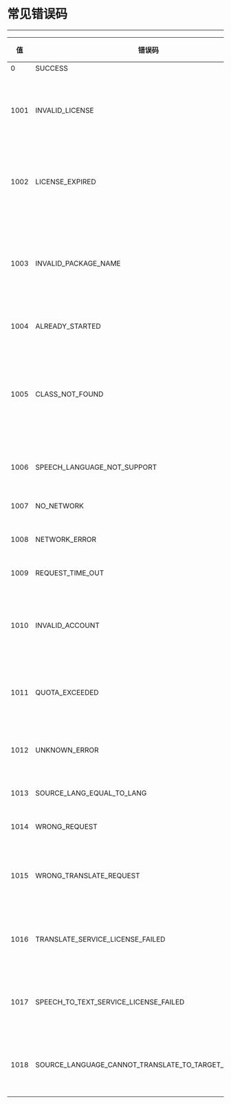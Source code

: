 # 常见错误码

- - -

|值|错误码|说明|处理建议|
|-|-|-|-|
|0|SUCCESS|成功。|无。|
|1001|INVALID_LICENSE|无效的 License。|请联系 ZEGO 技术支持确认 License 是否正确。|
|1002|LICENSE_EXPIRED|License 过期。|请联系 ZEGO 技术支持确认 License 是否正确。|
|1003|INVALID_PACKAGE_NAME|无效的包名。|请联系 ZEGO 技术支持确认应用的包名是否跟 License 对应。|
|1004|ALREADY_STARTED|已经启动了语音识别。|根据需要处理。|
|1005|CLASS_NOT_FOUND|对应依赖没有引入到项目。|没有引入 Google 或微软的包，或者使用的 Android 系统小于8.0。|
|1006|SPEECH_LANGUAGE_NOT_SUPPORT|语音识别的语言不支持。|重新设置正确的识别语言。|
|1007|NO_NETWORK|没有网络。|检查网络是否正常。|
|1008|NETWORK_ERROR|网络错误。|检查网络是否正常。|
1009|REQUEST_TIME_OUT|请求超时。|检查网络是否正常。|
|1010|INVALID_ACCOUNT|无效的账号。|请联系 ZEGO 技术支持确认 License 是否正确。|
|1011|QUOTA_EXCEEDED|已超出使用量。|请联系 ZEGO 技术支持确认使用情况。|
|1012|UNKNOWN_ERROR|未知错误。|请联系 ZEGO 技术支持进行处理。|
|1013|SOURCE_LANG_EQUAL_TO_LANG|源语言与目标语言相同。|检查参数是否正确。|
|1014|WRONG_REQUEST|错误的请求。|检查参数是否正确。|
|1015|WRONG_TRANSLATE_REQUEST|科大讯飞要求翻译的两个语言必须有一个是中文。|检查参数是否正确。|
|1016|TRANSLATE_SERVICE_LICENSE_FAILED|翻译的服务未授权或已过期。|请联系 ZEGO 技术支持确认使用情况。|
|1017|SPEECH_TO_TEXT_SERVICE_LICENSE_FAILED|语音识别的服务未授权或已过期。|请联系 ZEGO 技术支持确认使用情况。|
|1018|SOURCE_LANGUAGE_CANNOT_TRANSLATE_TO_TARGET_LANGUAGE|不支持所设置的语言互译。|请联系 ZEGO 技术支持确认使用情况。|

